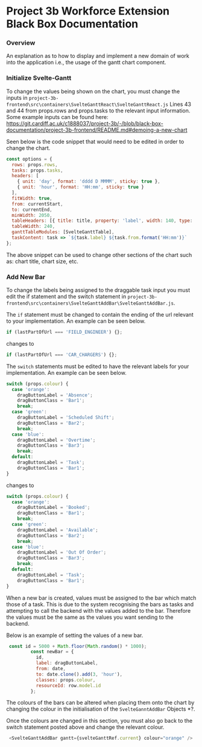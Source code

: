 # Project 3b Workforce Extension Black Box Documentation

### Overview

An explanation as to how to display and implement a new domain of work into the application
i.e., the usage of the gantt chart component. 

### Initialize Svelte-Gantt

To change the values being shown on the chart, you must change the inputs in 
``project-3b-frontend\src\containers\SvelteGanttReact\SvelteGanttReact.js`` 
Lines 43 and 44 from props.rows and props.tasks to the relevant input information. Some example 
inputs can be found here: https://git.cardiff.ac.uk/c1888037/project-3b/-/blob/black-box-documentation/project-3b-frontend/README.md#demoing-a-new-chart

Seen below is the code snippet that would need to be edited in order to change the chart.

```javascript
const options = {
  rows: props.rows,
  tasks: props.tasks,
  headers: [
    { unit: 'day', format: 'dddd D MMMM', sticky: true },
    { unit: 'hour', format: 'HH:mm', sticky: true }
  ],
  fitWidth: true,
  from: currentStart,
  to: currentEnd,
  minWidth: 2050,
  tableHeaders: [{ title: title, property: 'label', width: 140, type: 'tree' }],
  tableWidth: 240,
  ganttTableModules: [SvelteGanttTable],
  taskContent: task => `${task.label} ${task.from.format('HH:mm')}`
};
```

The above snippet can be used to change other sections of the chart such as: chart title, chart size, etc.

### Add New Bar


To change the labels being assigned to the draggable task input you must edit the if statement and the switch statement in
``project-3b-frontend\src\containers\SvelteGanttAddBar\SvelteGanttAddBar.js``.

The ``if`` statement must be changed to contain the ending of the url relevant to your implementation.
An example can be seen below.


```javascript
if (lastPartOfUrl === 'FIELD_ENGINEER') {};
```
changes to
```javascript
if (lastPartOfUrl === 'CAR_CHARGERS') {};
```

The ``switch`` statements must be edited to have the relevant labels for your implementation. An example can be seen below.
```javascript
switch (props.colour) {
  case 'orange':
    dragButtonLabel = 'Absence';
    dragButtonClass = 'Bar1';
    break;
  case 'green':
    dragButtonLabel = 'Scheduled Shift';
    dragButtonClass = 'Bar2';
    break;
  case 'blue':
    dragButtonLabel = 'Overtime';
    dragButtonClass = 'Bar3';
    break;
  default:
    dragButtonLabel = 'Task';
    dragButtonClass = 'Bar1';
}
```
changes to 
```javascript
switch (props.colour) {
  case 'orange':
    dragButtonLabel = 'Booked';
    dragButtonClass = 'Bar1';
    break;
  case 'green':
    dragButtonLabel = 'Available';
    dragButtonClass = 'Bar2';
    break;
  case 'blue':
    dragButtonLabel = 'Out Of Order';
    dragButtonClass = 'Bar3';
    break;
  default:
    dragButtonLabel = 'Task';
    dragButtonClass = 'Bar1';
}
```


When a new bar is created, values must be assigned to the bar which match those of a task.
This is due to the system recognising the bars as tasks and attempting to call the backend with the values added to the bar.
Therefore the values must be the same as the values you want sending to the backend.

Below is an example of setting the values of a new bar.

```javascript
 const id = 5000 + Math.floor(Math.random() * 1000);
         const newBar = {
           id,
           label: dragButtonLabel,
           from: date,
           to: date.clone().add(3, 'hour'),
           classes: props.colour,
           resourceId: row.model.id
         }; 
```


The colours of the bars can be altered when placing them onto the chart by changing the colour in the initialisation of the 
``SvelteGanntAddBar`` Objects *?.

Once the colours are changed in this section, you must also go back to the switch statement posted above and change the relevant colour.

```javascript
 <SvelteGanttAddBar gantt={svelteGanttRef.current} colour="orange" />
 ```
